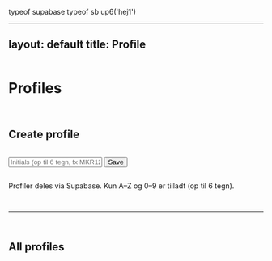 typeof supabase
typeof sb
up6('hej1')

---
layout: default
title: Profile
---

<div class="card" style="display:grid; gap:14px;">
  <h1>Profiles</h1>

  <!-- ÉT sted at oprette profil -->
  <h2>Create profile</h2>
  <div class="form-row">
    <input class="input" id="newProfile" placeholder="Initials (op til 6 tegn, fx MKR123)" maxlength="6">
    <button class="btn" id="addProfile" type="button">Save</button>
  </div>
  <p class="meta">Profiler deles via Supabase. Kun A–Z og 0–9 er tilladt (op til 6 tegn).</p>

  <hr class="sep">

  <!-- Liste over alle profiler -->
  <h2>All profiles</h2>
  <div id="profilesList" style="display:grid; gap:10px;"></div>
</div>

<!-- Profil-detaljer nederst på siden -->
<div class="card" id="profileDetail" style="display:none; gap:14px;">
  <h1 id="detailTitle">Profile</h1>
  <div style="display:flex; align-items:center; gap:14px; flex-wrap:wrap;">
    <div class="avatar" id="detailAvatar">??</div>
    <p class="meta" id="detailInfo"></p>
  </div>

  <hr class="sep">

  <h2>Last 10 matches</h2>
  <ul class="list" id="detailMatches"></ul>

  <hr class="sep">

  <h2>Booster / Money ledger</h2>
  <div style="display:grid; gap:12px; grid-template-columns: repeat(auto-fit,minmax(260px,1fr));">
    <div class="card" style="padding:16px;">
      <h2 style="margin-bottom:8px;">De skylder mig</h2>
      <ul class="list" id="ledgerOwedToMe"></ul>
    </div>
    <div class="card" style="padding:16px;">
      <h2 style="margin-bottom:8px;">Jeg skylder</h2>
      <ul class="list" id="ledgerIOwe"></ul>
    </div>
  </div>
</div>

<script>
(async function(){
  const listEl = document.getElementById('profilesList');
  const detailCard = document.getElementById('profileDetail');
  const title = document.getElementById('detailTitle');
  const avatar = document.getElementById('detailAvatar');
  const info = document.getElementById('detailInfo');
  const lastList = document.getElementById('detailMatches');
  const owedToMe = document.getElementById('ledgerOwedToMe');
  const iOwe     = document.getElementById('ledgerIOwe');

  // Helpers
  function fitAvatar(el, text){
    const len = (text||'').length;
    let size = 28;
    if (len >= 6) size = 16;
    else if (len === 5) size = 18;
    else if (len === 4) size = 20;
    else if (len === 3) size = 22;
    else size = 28;
    el.style.fontSize = size + 'px';
  }
  function fmtWhen(ts){
    const d = new Date(ts);
    const pad = n=> String(n).padStart(2,'0');
    return `${d.getFullYear()}-${pad(d.getMonth()+1)}-${pad(d.getDate())} ${pad(d.getHours())}:${pad(d.getMinutes())}:${pad(d.getSeconds())}`;
  }

  // Supabase calls
  async function fetchProfiles(){
    const { data, error } = await sb.from('profiles').select('initials').order('created_at', { ascending:false });
    if (error) { console.error(error); return []; }
    return data.map(r => ({ i: r.initials }));
  }
  async function createProfile(initials){
    const i = up6(initials);
    if (!i) return;
    const { error } = await sb.from('profiles').insert({ initials: i });
    if (error && error.code !== '23505') console.error(error); // ignorer duplicate
    await renderProfiles();
  }
  async function deleteProfile(initials){
    await sb.from('profiles').delete().eq('initials', up6(initials));
    await renderProfiles();
    // hvis den viste profil blev slettet, så skjul detaljen
    if (title.dataset.u === up6(initials)) detailCard.style.display = 'none';
  }
  async function fetchMatchesFor(initials, limit=null){
    const i = up6(initials);
    let q = sb.from('matches')
      .select('id,p1,p2,when_ts,score,winner,bet_type,amount')
      .or(`p1.eq.${i},p2.eq.${i}`)
      .order('when_ts', { ascending:false });
    if (limit) q = q.limit(limit);
    const { data, error } = await q;
    if (error) { console.error(error); return []; }
    return data.map(r => ({
      id: r.id, p1: r.p1, p2: r.p2,
      when: fmtWhen(r.when_ts),
      score: r.score, winner: r.winner,
      bet: { type: r.bet_type, amount: r.amount }
    }));
  }

  // UI actions
  document.getElementById('addProfile').addEventListener('click', async ()=>{
    const inp = document.getElementById('newProfile');
    await createProfile(inp.value);
    inp.value = ''; // reset
  });

  async function renderProfiles(){
    const arr = await fetchProfiles();
    listEl.innerHTML = '';
    if (!arr.length){
      const empty = document.createElement('div');
      empty.className = 'item';
      empty.innerHTML = '<span class="meta">Ingen profiler endnu. Opret ovenfor.</span>';
      listEl.appendChild(empty);
      return;
    }
    arr.forEach(({ i })=>{
      const row = document.createElement('div');
      row.className = 'item';

      const left = document.createElement('div');
      left.style.display='flex';
      left.style.alignItems='center';
      left.style.gap='10px';

      const av = document.createElement('div'); 
      av.className = 'avatar'; 
      av.textContent = i;
      fitAvatar(av, i);

      const txt = document.createElement('div');
      txt.innerHTML = `<strong>${i}</strong><div class="meta">Open for profile & matches</div>`;
      left.append(av, txt);

      const open = document.createElement('button');
      open.className = 'btn';
      open.textContent = 'Open';
      open.addEventListener('click', ()=> showProfileDetail(i));

      const del = document.createElement('button');
      del.className = 'btn ghost';
      del.textContent = 'Delete';
      del.addEventListener('click', ()=> deleteProfile(i));

      const right = document.createElement('div');
      right.style.display='flex';
      right.style.gap='8px';
      right.append(open, del);

      row.append(left, right);
      listEl.appendChild(row);
    });
  }

  async function showProfileDetail(initials){
    const u = up6(initials);
    detailCard.style.display = 'grid';
    title.textContent = `Profile: ${u}`;
    title.dataset.u = u;
    avatar.textContent = u;
    fitAvatar(avatar, u);
    info.textContent = 'Seneste 10 kampe, samt netto booster/money-gæld mod hver modstander.';

    // Seneste 10 kampe
    const last10 = await fetchMatchesFor(u, 10);
    lastList.innerHTML = '';
    if (!last10.length){
      const li = document.createElement('li');
      li.className = 'item';
      li.innerHTML = '<span class="meta">Ingen kampe endnu.</span>';
      lastList.appendChild(li);
    } else {
      last10.forEach(m=>{
        const li = document.createElement('li'); li.className='item';
        const left = document.createElement('div');
        const wtxt = m.winner === 'p1' ? up6(m.p1) : (m.winner === 'p2' ? up6(m.p2) : '—');
        const betText = m.bet?.type === 'booster'
          ? `Booster × ${m.bet.amount}`
          : (m.bet?.type === 'money' ? `Money: ${m.bet.amount}` : '—');
        left.innerHTML = `
          <div><strong>${up6(m.p1)}</strong> vs <strong>${up6(m.p2)}</strong></div>
          <div class="meta">${m.when || ''}</div>
          <div class="meta">Score: ${m.score || '—'} • Winner: ${wtxt} • Bet: ${betText}</div>
        `;
        li.append(left);
        lastList.appendChild(li);
      });
    }

    // Ledger (brug alle kampe for u, ikke kun 10)
    const all = await fetchMatchesFor(u, null);
    const ledger = {}; // opp => { booster: net, money: net }
    all.forEach(m=>{
      const type = (m.bet && (m.bet.type==='booster' || m.bet.type==='money')) ? m.bet.type : null;
      const amt = Number(m.bet?.amount || 0);
      if (!type || amt <= 0) return;

      const meIsP1 = up6(m.p1) === u;
      const opp = meIsP1 ? up6(m.p2) : up6(m.p1);
      if (!ledger[opp]) ledger[opp] = { booster: 0, money: 0 };

      if (m.winner === 'p1'){
        if (meIsP1) ledger[opp][type] += amt;  // de skylder mig
        else        ledger[opp][type] -= amt;  // jeg skylder dem
      } else if (m.winner === 'p2'){
        if (meIsP1) ledger[opp][type] -= amt;  // jeg skylder dem
        else        ledger[opp][type] += amt;  // de skylder mig
      }
    });

    owedToMe.innerHTML = '';
    iOwe.innerHTML = '';

    const opps = Object.keys(ledger);
    if (!opps.length){
      const a = document.createElement('li'); a.className='item';
      a.innerHTML = '<span class="meta">Ingen gæld registreret.</span>';
      owedToMe.appendChild(a);
      const b = document.createElement('li'); b.className='item';
      b.innerHTML = '<span class="meta">Ingen gæld registreret.</span>';
      iOwe.appendChild(b);
      return;
    }

    opps.forEach(opp=>{
      const { booster, money } = ledger[opp];
      if ((booster||0) > 0 || (money||0) > 0){
        const li = document.createElement('li'); li.className='item';
        const parts = [];
        if (booster > 0) parts.push(`Booster × ${booster}`);
        if (money   > 0) parts.push(`Money: ${money}`);
        li.innerHTML = `<strong>${opp}</strong><div class="meta">${parts.join(' • ') || '—'}</div>`;
        owedToMe.appendChild(li);
      }
      if ((booster||0) < 0 || (money||0) < 0){
        const li = document.createElement('li'); li.className='item';
        const parts = [];
        if (booster < 0) parts.push(`Booster × ${Math.abs(booster)}`);
        if (money   < 0) parts.push(`Money: ${Math.abs(money)}`);
        li.innerHTML = `<strong>${opp}</strong><div class="meta">${parts.join(' • ') || '—'}</div>`;
        iOwe.appendChild(li);
      }
    });

    if (!owedToMe.children.length){
      const li = document.createElement('li'); li.className='item';
      li.innerHTML = '<span class="meta">Ingen gæld registreret.</span>';
      owedToMe.appendChild(li);
    }
    if (!iOwe.children.length){
      const li = document.createElement('li'); li.className='item';
      li.innerHTML = '<span class="meta">Ingen gæld registreret.</span>';
      iOwe.appendChild(li);
    }
  }

  await renderProfiles();
})();
</script>
